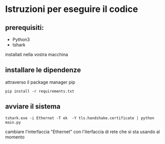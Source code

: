 # Istruzioni per eseguire il codice

## prerequisiti:
- Python3
- tshark

installati nella vostra macchina

## installare le dipendenze

attraverso il package manager pip

`pip install -r requirements.txt`

## avviare il sistema

`tshark.exe -i Ethernet -T ek  -Y tls.handshake.certificate | python main.py`

cambiare l'interfaccia "Ethernet" con l'iterfaccia di rete che si sta usando al momento 



